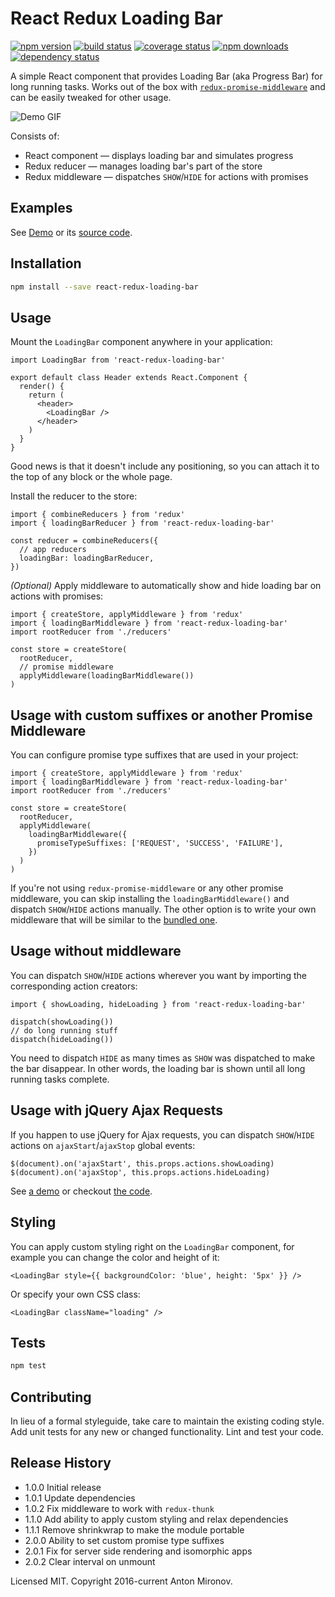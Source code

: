 # React Redux Loading Bar

[![npm version](https://img.shields.io/npm/v/react-redux-loading-bar.svg?style=flat-square)](https://www.npmjs.com/package/react-redux-loading-bar)
[![build status](https://img.shields.io/travis/mironov/react-redux-loading-bar/master.svg?style=flat-square)](https://travis-ci.org/mironov/react-redux-loading-bar)
[![coverage status](https://coveralls.io/repos/github/mironov/react-redux-loading-bar/badge.svg?branch=master)](https://coveralls.io/github/mironov/react-redux-loading-bar?branch=master)
[![npm downloads](https://img.shields.io/npm/dm/react-redux-loading-bar.svg?style=flat)](https://www.npmjs.com/package/react-redux-loading-bar)
[![dependency status](https://david-dm.org/mironov/react-redux-loading-bar.svg)](https://david-dm.org/mironov/react-redux-loading-bar)

A simple React component that provides Loading Bar (aka Progress Bar) for long running tasks. Works out of the box with [`redux-promise-middleware`](https://github.com/pburtchaell/redux-promise-middleware) and can be easily tweaked for other usage.

![Demo GIF](http://d.pr/i/haL8+)

Consists of:

* React component — displays loading bar and simulates progress
* Redux reducer — manages loading bar's part of the store
* Redux middleware — dispatches `SHOW`/`HIDE` for actions with promises

## Examples

See [Demo](http://mironov.github.io/react-redux-loading-bar/) or its [source code](https://github.com/mironov/react-redux-loading-bar/tree/gh-pages/src).

## Installation

```bash
npm install --save react-redux-loading-bar
```

## Usage

Mount the `LoadingBar` component anywhere in your application:

```es6
import LoadingBar from 'react-redux-loading-bar'

export default class Header extends React.Component {
  render() {
    return (
      <header>
        <LoadingBar />
      </header>
    )
  }
}
```

Good news is that it doesn't include any positioning, so you can attach it to the top of any block or the whole page.

Install the reducer to the store:

```es6
import { combineReducers } from 'redux'
import { loadingBarReducer } from 'react-redux-loading-bar'

const reducer = combineReducers({
  // app reducers
  loadingBar: loadingBarReducer,
})
```

*(Optional)* Apply middleware to automatically show and hide loading bar on actions with promises:

```es6
import { createStore, applyMiddleware } from 'redux'
import { loadingBarMiddleware } from 'react-redux-loading-bar'
import rootReducer from './reducers'

const store = createStore(
  rootReducer,
  // promise middleware
  applyMiddleware(loadingBarMiddleware())
)
```

## Usage with custom suffixes or another Promise Middleware

You can configure promise type suffixes that are used in your project:

```es6
import { createStore, applyMiddleware } from 'redux'
import { loadingBarMiddleware } from 'react-redux-loading-bar'
import rootReducer from './reducers'

const store = createStore(
  rootReducer,
  applyMiddleware(
    loadingBarMiddleware({
      promiseTypeSuffixes: ['REQUEST', 'SUCCESS', 'FAILURE'],
    })
  )
)
```

If you're not using `redux-promise-middleware` or any other promise middleware, you can skip installing the `loadingBarMiddleware()` and dispatch `SHOW`/`HIDE` actions manually. The other option is to write your own middleware that will be similar to the [bundled one](https://github.com/mironov/react-redux-loading-bar/blob/master/src/loading_bar_middleware.js).

## Usage without middleware

You can dispatch `SHOW`/`HIDE` actions wherever you want by importing the corresponding action creators:

```es6
import { showLoading, hideLoading } from 'react-redux-loading-bar'

dispatch(showLoading())
// do long running stuff
dispatch(hideLoading())
```

You need to dispatch `HIDE` as many times as `SHOW` was dispatched to make the bar disappear. In other words, the loading bar is shown until all long running tasks complete.

## Usage with jQuery Ajax Requests

If you happen to use jQuery for Ajax requests, you can dispatch `SHOW`/`HIDE` actions on `ajaxStart`/`ajaxStop` global events:

```es6
$(document).on('ajaxStart', this.props.actions.showLoading)
$(document).on('ajaxStop', this.props.actions.hideLoading)
```

See [a demo](http://mironov.github.io/react-redux-loading-bar/?ajax) or checkout [the code](https://github.com/mironov/react-redux-loading-bar/blob/gh-pages/src/demo_ajax.js).

## Styling

You can apply custom styling right on the `LoadingBar` component, for example you can change the color and height of it:

```es6
<LoadingBar style={{ backgroundColor: 'blue', height: '5px' }} />
```

Or specify your own CSS class:

```es6
<LoadingBar className="loading" />
```

## Tests

```bash
npm test
```

## Contributing

In lieu of a formal styleguide, take care to maintain the existing coding style.
Add unit tests for any new or changed functionality. Lint and test your code.

## Release History

* 1.0.0 Initial release
* 1.0.1 Update dependencies
* 1.0.2 Fix middleware to work with `redux-thunk`
* 1.1.0 Add ability to apply custom styling and relax dependencies
* 1.1.1 Remove shrinkwrap to make the module portable
* 2.0.0 Ability to set custom promise type suffixes
* 2.0.1 Fix for server side rendering and isomorphic apps
* 2.0.2 Clear interval on unmount

Licensed MIT. Copyright 2016-current Anton Mironov.
